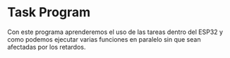 # Task Program

Con este programa aprenderemos el uso de las tareas dentro del ESP32 y como podemos ejecutar varias funciones en paralelo sin que sean afectadas por los retardos.

